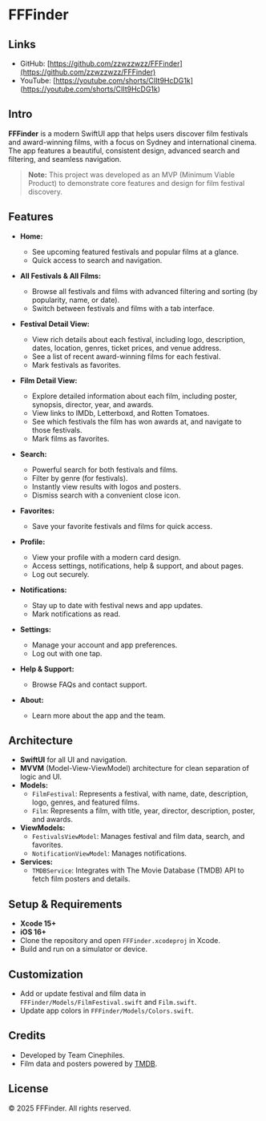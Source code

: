 # FFFinder

## Links

- GitHub: [https://github.com/zzwzzwzz/FFFinder](https://github.com/zzwzzwzz/FFFinder)
- YouTube: [https://youtube.com/shorts/CIIt9HcDG1k] (https://youtube.com/shorts/CIIt9HcDG1k)

## Intro

**FFFinder** is a modern SwiftUI app that helps users discover film festivals and award-winning films, with a focus on Sydney and international cinema. The app features a beautiful, consistent design, advanced search and filtering, and seamless navigation.

> **Note:** This project was developed as an MVP (Minimum Viable Product) to demonstrate core features and design for film festival discovery.

## Features

- **Home:**  
  - See upcoming featured festivals and popular films at a glance.
  - Quick access to search and navigation.

- **All Festivals & All Films:**  
  - Browse all festivals and films with advanced filtering and sorting (by popularity, name, or date).
  - Switch between festivals and films with a tab interface.

- **Festival Detail View:**
  - View rich details about each festival, including logo, description, dates, location, genres, ticket prices, and venue address.
  - See a list of recent award-winning films for each festival.
  - Mark festivals as favorites.

- **Film Detail View:**
  - Explore detailed information about each film, including poster, synopsis, director, year, and awards.
  - View links to IMDb, Letterboxd, and Rotten Tomatoes.
  - See which festivals the film has won awards at, and navigate to those festivals.
  - Mark films as favorites.

- **Search:**  
  - Powerful search for both festivals and films.
  - Filter by genre (for festivals).
  - Instantly view results with logos and posters.
  - Dismiss search with a convenient close icon.

- **Favorites:**  
  - Save your favorite festivals and films for quick access.

- **Profile:**  
  - View your profile with a modern card design.
  - Access settings, notifications, help & support, and about pages.
  - Log out securely.

- **Notifications:**  
  - Stay up to date with festival news and app updates.
  - Mark notifications as read.

- **Settings:**  
  - Manage your account and app preferences.
  - Log out with one tap.

- **Help & Support:**  
  - Browse FAQs and contact support.

- **About:**  
  - Learn more about the app and the team.

## Architecture

- **SwiftUI** for all UI and navigation.
- **MVVM** (Model-View-ViewModel) architecture for clean separation of logic and UI.
- **Models:**  
  - `FilmFestival`: Represents a festival, with name, date, description, logo, genres, and featured films.
  - `Film`: Represents a film, with title, year, director, description, poster, and awards.
- **ViewModels:**  
  - `FestivalsViewModel`: Manages festival and film data, search, and favorites.
  - `NotificationViewModel`: Manages notifications.
- **Services:**  
  - `TMDBService`: Integrates with The Movie Database (TMDB) API to fetch film posters and details.

## Setup & Requirements

- **Xcode 15+**
- **iOS 16+**
- Clone the repository and open `FFFinder.xcodeproj` in Xcode.
- Build and run on a simulator or device.

## Customization

- Add or update festival and film data in `FFFinder/Models/FilmFestival.swift` and `Film.swift`.
- Update app colors in `FFFinder/Models/Colors.swift`.

## Credits

- Developed by Team Cinephiles.
- Film data and posters powered by [TMDB](https://www.themoviedb.org/).

## License

© 2025 FFFinder. All rights reserved.
